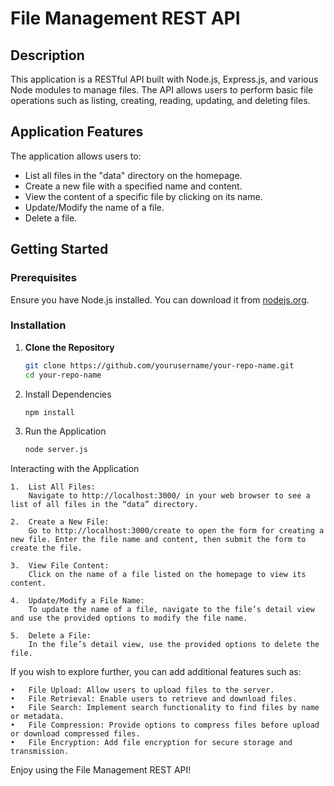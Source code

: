 # File Management REST API

## Description
This application is a RESTful API built with Node.js, Express.js, and various Node modules to manage files. The API allows users to perform basic file operations such as listing, creating, reading, updating, and deleting files.

## Application Features
The application allows users to:
- List all files in the "data" directory on the homepage.
- Create a new file with a specified name and content.
- View the content of a specific file by clicking on its name.
- Update/Modify the name of a file.
- Delete a file.

## Getting Started

### Prerequisites
Ensure you have Node.js installed. You can download it from [nodejs.org](https://nodejs.org/).

### Installation
1. **Clone the Repository**
   ```sh  
   git clone https://github.com/yourusername/your-repo-name.git
   cd your-repo-name

2. Install Dependencies
   ```sh 
   npm install
   
3. Run the Application
    ```sh 
   node server.js

Interacting with the Application

	1.	List All Files:
    	Navigate to http://localhost:3000/ in your web browser to see a list of all files in the “data” directory.

	2.	Create a New File:
		Go to http://localhost:3000/create to open the form for creating a new file. Enter the file name and content, then submit the form to create the file.

	3.	View File Content:
		Click on the name of a file listed on the homepage to view its content.

	4.	Update/Modify a File Name:
		To update the name of a file, navigate to the file’s detail view and use the provided options to modify the file name.

	5.	Delete a File:
		In the file’s detail view, use the provided options to delete the file.


If you wish to explore further, you can add additional features such as:

	•	File Upload: Allow users to upload files to the server.
	•	File Retrieval: Enable users to retrieve and download files.
	•	File Search: Implement search functionality to find files by name or metadata.
	•	File Compression: Provide options to compress files before upload or download compressed files.
	•	File Encryption: Add file encryption for secure storage and transmission.

Enjoy using the File Management REST API!